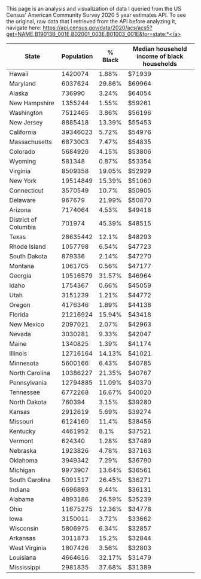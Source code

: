 This page is an analysis and visualization of data I queried from the US Census' American Community Survey 2020 5 year estimates API. To see the original, raw data that I retrieved from the API before analyzing it, navigate here: <a href="https://api.census.gov/data/2020/acs/acs5?get=NAME,B19013B_001E,B02001_003E,B01003_001E&for=state:*">https://api.census.gov/data/2020/acs/acs5?get=NAME,B19013B_001E,B02001_003E,B01003_001E&for=state:*</a>

|State|Population|% Black|Median household income of black households|
|---|---|---|---|
|Hawaii|1420074|1.88%|$71939|
|Maryland|6037624|29.86%|$69964|
|Alaska|736990|3.24%|$64054|
|New Hampshire|1355244|1.55%|$59261|
|Washington|7512465|3.86%|$56196|
|New Jersey|8885418|13.39%|$55453|
|California|39346023|5.72%|$54976|
|Massachusetts|6873003|7.47%|$54835|
|Colorado|5684926|4.15%|$53806|
|Wyoming|581348|0.87%|$53354|
|Virginia|8509358|19.05%|$52929|
|New York|19514849|15.39%|$51060|
|Connecticut|3570549|10.7%|$50905|
|Delaware|967679|21.99%|$50870|
|Arizona|7174064|4.53%|$49418|
|District of Columbia|701974|45.39%|$48515|
|Texas|28635442|12.1%|$48293|
|Rhode Island|1057798|6.54%|$47723|
|South Dakota|879336|2.14%|$47270|
|Montana|1061705|0.56%|$47177|
|Georgia|10516579|31.57%|$46964|
|Idaho|1754367|0.66%|$45059|
|Utah|3151239|1.21%|$44772|
|Oregon|4176346|1.89%|$44138|
|Florida|21216924|15.94%|$43418|
|New Mexico|2097021|2.07%|$42963|
|Nevada|3030281|9.33%|$42047|
|Maine|1340825|1.39%|$41174|
|Illinois|12716164|14.13%|$41021|
|Minnesota|5600166|6.43%|$40785|
|North Carolina|10386227|21.35%|$40767|
|Pennsylvania|12794885|11.09%|$40370|
|Tennessee|6772268|16.67%|$40020|
|North Dakota|760394|3.15%|$39280|
|Kansas|2912619|5.69%|$39274|
|Missouri|6124160|11.4%|$38456|
|Kentucky|4461952|8.1%|$37521|
|Vermont|624340|1.28%|$37489|
|Nebraska|1923826|4.78%|$37163|
|Oklahoma|3949342|7.29%|$36790|
|Michigan|9973907|13.64%|$36561|
|South Carolina|5091517|26.45%|$36271|
|Indiana|6696893|9.44%|$36131|
|Alabama|4893186|26.59%|$35239|
|Ohio|11675275|12.36%|$34778|
|Iowa|3150011|3.72%|$33662|
|Wisconsin|5806975|6.34%|$32857|
|Arkansas|3011873|15.2%|$32844|
|West Virginia|1807426|3.56%|$32803|
|Louisiana|4664616|32.17%|$31479|
|Mississippi|2981835|37.68%|$31389|
